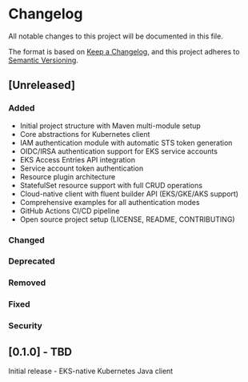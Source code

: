 # Changelog

All notable changes to this project will be documented in this file.

The format is based on [Keep a Changelog](https://keepachangelog.com/en/1.0.0/),
and this project adheres to [Semantic Versioning](https://semver.org/spec/v2.0.0.html).

## [Unreleased]

### Added
- Initial project structure with Maven multi-module setup
- Core abstractions for Kubernetes client
- IAM authentication module with automatic STS token generation
- OIDC/IRSA authentication support for EKS service accounts
- EKS Access Entries API integration
- Service account token authentication
- Resource plugin architecture
- StatefulSet resource support with full CRUD operations
- Cloud-native client with fluent builder API (EKS/GKE/AKS support)
- Comprehensive examples for all authentication modes
- GitHub Actions CI/CD pipeline
- Open source project setup (LICENSE, README, CONTRIBUTING)

### Changed

### Deprecated

### Removed

### Fixed

### Security

## [0.1.0] - TBD

Initial release - EKS-native Kubernetes Java client
